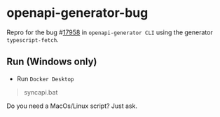 # openapi-generator-bug

Repro for the bug #[17958](https://github.com/OpenAPITools/openapi-generator/issues/17958) in `openapi-generator CLI` using the generator `typescript-fetch`.

## Run (Windows only)

- Run `Docker Desktop`

> syncapi.bat

Do you need a MacOs/Linux script? Just ask.
